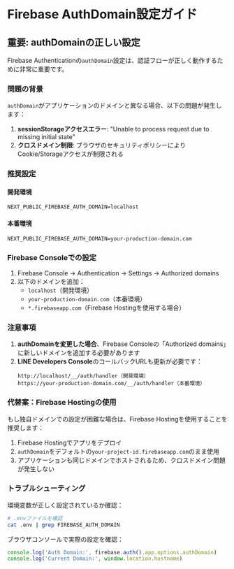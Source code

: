 # Firebase AuthDomain設定ガイド

## 重要: authDomainの正しい設定

Firebase Authenticationの`authDomain`設定は、認証フローが正しく動作するために非常に重要です。

### 問題の背景

`authDomain`がアプリケーションのドメインと異なる場合、以下の問題が発生します：

1. **sessionStorageアクセスエラー**: "Unable to process request due to missing initial state"
2. **クロスドメイン制限**: ブラウザのセキュリティポリシーによりCookie/Storageアクセスが制限される

### 推奨設定

#### 開発環境
```
NEXT_PUBLIC_FIREBASE_AUTH_DOMAIN=localhost
```

#### 本番環境
```
NEXT_PUBLIC_FIREBASE_AUTH_DOMAIN=your-production-domain.com
```

### Firebase Consoleでの設定

1. Firebase Console → Authentication → Settings → Authorized domains
2. 以下のドメインを追加：
   - `localhost`（開発環境）
   - `your-production-domain.com`（本番環境）
   - `*.firebaseapp.com`（Firebase Hostingを使用する場合）

### 注意事項

1. **authDomainを変更した場合**、Firebase Consoleの「Authorized domains」に新しいドメインを追加する必要があります
2. **LINE Developers Console**のコールバックURLも更新が必要です：
   ```
   http://localhost/__/auth/handler（開発環境）
   https://your-production-domain.com/__/auth/handler（本番環境）
   ```

### 代替案：Firebase Hostingの使用

もし独自ドメインでの設定が困難な場合は、Firebase Hostingを使用することを推奨します：

1. Firebase Hostingでアプリをデプロイ
2. `authDomain`をデフォルトの`your-project-id.firebaseapp.com`のまま使用
3. アプリケーションも同じドメインでホストされるため、クロスドメイン問題が発生しない

### トラブルシューティング

環境変数が正しく設定されているか確認：
```bash
# .envファイルを確認
cat .env | grep FIREBASE_AUTH_DOMAIN
```

ブラウザコンソールで実際の設定を確認：
```javascript
console.log('Auth Domain:', firebase.auth().app.options.authDomain)
console.log('Current Domain:', window.location.hostname)
```